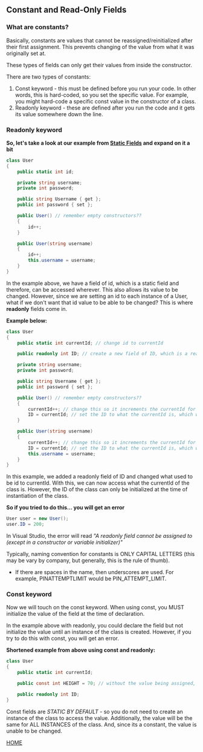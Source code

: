 ## Constant and Read-Only Fields

### What are constants?

Basically, constants are values that cannot be reassigned/reinitialized after their first assignment. This prevents changing of the value from what it was originally set at.

These types of fields can only get their values from inside the constructor.

There are two types of constants:

1. Const keyword - this must be defined before you run your code. In other words, this is hard-coded, so you set the specific value. For example, you might hard-code a specific const value in the constructor of a class.
2. Readonly keyword - these are defined after you run the code and it gets its value somewhere down the line.

### Readonly keyword

**So, let's take a look at our example from [Static Fields](../master/static.fields) and expand on it a bit**

```csharp
class User
{
    public static int id;

    private string username;
    private int password;

    public string Username { get };
    public int password { set };

    public User() // remember empty constructors??
    {
        id++;
    }

    public User(string username)
    {
        id++;
        this.username = username;
    }
}
```

In the example above, we have a field of id, which is a static field and therefore, can be accessed wherever. This also allows its value to be changed. However, since we are setting an id to each instance of a User, what if we don't want that id value to be able to be changed? This is where **readonly** fields come in.

**Example below:**

```csharp
class User
{
    public static int currentId; // change id to currentId

    public readonly int ID; // create a new field of ID, which is a readonly field

    private string username;
    private int password;

    public string Username { get };
    public int password { set };

    public User() // remember empty constructors??
    {
        currentId++; // change this so it increments the currentId for each instance of the class
        ID = currentId; // set the ID to what the currentId is, which will then be incremented.
    }

    public User(string username)
    {
        currentId++; // change this so it increments the currentId for each instance of the class
        ID = currentId; // set the ID to what the currentId is, which will then be incremented.
        this.username = username;
    }
}
```

In this example, we added a readonly field of ID and changed what used to be id to currentId. With this, we can now access what the currentId of the class is. However, the ID of the class can only be initialized at the time of instantiation of the class.

**So if you tried to do this... you will get an error**

```csharp
User user = new User();
user.ID = 200;
```

In Visual Studio, the error will read _"A readonly field cannot be assigned to (except in a constructor or variable initializer)"_

Typically, naming convention for constants is ONLY CAPITAL LETTERS (this may be vary by company, but generally, this is the rule of thumb).

- If there are spaces in the name, then underscores are used. For example, PINATTEMPTLIMIT would be PIN_ATTEMPT_LIMIT.

### Const keyword

Now we will touch on the const keyword.
When using const, you MUST initialize the value of the field at the time of declaration.

In the example above with readonly, you could declare the field but not initialize the value until an instance of the class is created. However, if you try to do this with const, you will get an error.

**Shortened example from above using const and readonly:**

```csharp
class User
{
    public static int currentId;

    public const int HEIGHT = 70; // without the value being assigned, an error will be throw.

    public readonly int ID;
}
```

Const fields are _STATIC BY DEFAULT_ - so you do not need to create an instance of the class to access the value. Additionally, the value will be the same for ALL INSTANCES of the class. And, since its a constant, the value is unable to be changed.

[HOME](../master)